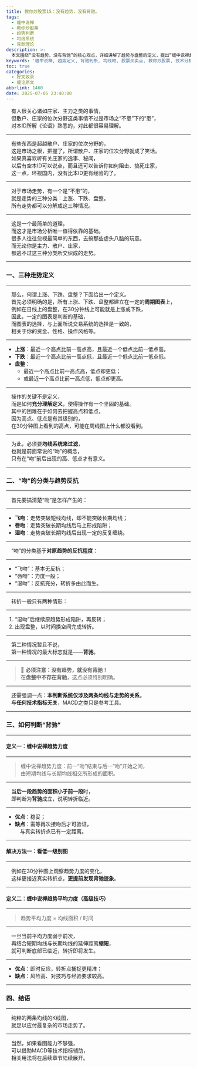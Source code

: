 ```yaml
---
title: 教你炒股票15：没有趋势，没有背驰。
tags:
  - 缠中说禅
  - 教你炒股票
  - 趋势判断
  - 均线系统
  - 背驰理论
description: >-
  本文围绕“没有趋势，没有背驰”的核心观点，详细讲解了趋势与盘整的定义，提出“缠中说禅趋势力度”和“趋势平均力度”的概念，建立了基于均线的背驰判断体系，为实战转折点提供理论支撑。
keywords: '缠中说禅, 趋势定义, 背驰判断, 均线吻, 股票买卖点, 教你炒股票, 技术分析'
toc: true
categories:
  - 好文收录
  - 缠论原文
abbrlink: 1460
date: 2025-07-05 23:40:00
---
```


　有人很关心诸如庄家、主力之类的事情，  
　但散户、庄家的位次分野这类事情不过是市场之“不患”下的“患”，  
　对本ID所解《论语》熟悉的，对此都很容易理解。

---
<!-- more -->

　有些东西是超越散户、庄家的位次分野的，  
　这是市场之根，把握了，所谓散户、庄家的位次分野就成了笑话。  
　如果真喜欢听有关庄家的逸事、秘闻，  
　以后有空本ID可以说点，而且还可以告诉你如何阻击、搞死庄家，  
　这一点，环视国内，没有比本ID更有经验的了。

---

　对于市场走势，有一个是“不患”的，  
　就是走势的三种分类：上涨、下跌、盘整。  
　所有走势都可以分解成这三种情况。

---

　这是一个最简单的道理，  
　而这才是市场分析唯一值得依靠的基础。  
　很多人往往忽视最简单的东西，去搞那些虚头八脑的玩意。  
　而无论你是主力、散户、庄家，  
　都逃不过这三种分类所交织成的走势。

---

### 一、三种走势定义

---

　那么，何谓上涨、下跌、盘整？下面给出一个定义。  
　首先必须明确的是，所有上涨、下跌、盘整都建立在一定的**周期图表**上，  
　例如在日线上的盘整，在30分钟线上可能就是上涨或下跌，  
　因此，一定的图表是判断的基础，  
　而图表的选择，与上面所说交易系统的选择是一致的，  
　相关于你的资金、性格、操作风格等。

---

- **上涨**：最近一个高点比前一高点高，且最近一个低点比前一低点高。  
- **下跌**：最近一个高点比前一高点低，且最近一个低点比前一低点低。  
- **盘整**：  
  - 最近一个高点比前一高点高，低点却更低；  
  - 或最近一个高点比前一高点低，低点却更高。

---

　操作的关键不是定义，  
　而是如何**充分理解定义**，使得操作有一个坚固的基础。  
　其中的困难在于如何去把握高点和低点，  
　因为高点、低点是有其级别的，  
　在30分钟图上看到的高点，可能在周线图上什么都没看到。

---

　为此，必须要**均线系统来过滤**，  
　也就是前面常说的“吻”的概念，  
　只有在“吻”前后出现的高、低点才有意义。

---

### 二、“吻”的分类与趋势反抗

---

　首先要搞清楚“吻”是怎样产生的：

---

- **飞吻**：走势突破短线均线，却不能突破长期均线；  
- **唇吻**：走势突破长期均线后马上形成陷阱；  
- **湿吻**：走势突破长期均线后出现一定的反复缠绕。

---

　“吻”的分类基于**对原趋势的反抗程度**：

---

- “飞吻”：基本无反抗；  
- “唇吻”：力度一般；  
- “湿吻”：反抗充分，转折多由此而生。

---

　转折一般只有两种情形：

---

1. “湿吻”后继续原趋势形成陷阱，再反转；  
2. 出现盘整，以时间换空间完成转折。

---

　第二种情况暂且不说，  
　第一种情况的最大标志就是——**背驰**。

---

> 📌 **必须注意：没有趋势，就没有背驰！**  
> 在**盘整中不存在背驰**，这点必须特别明确。

---

　还需强调一点：**本判断系统仅涉及两条均线与走势的关系，  
　与任何技术指标无关**，MACD之类只是参考工具。

---

### 三、如何判断“背驰”

---

#### 定义一：缠中说禅趋势力度

---

> 缠中说禅趋势力度：前一“吻”结束与后一“吻”开始之间，  
> 由短期均线与长期均线相交所形成的面积。

---

　当**后一段趋势的面积小于前一段**时，  
　即判断为**背驰**成立，说明转折临近。

---

- **优点**：稳妥；  
- **缺点**：需等再次接吻后才可验证，  
　与真实转折点已有一定距离。

---

#### 解决方法一：看低一级别图

---

　例如在30分钟图上观察趋势力度的变化，  
　这样更接近真实转折点，**更提前发现背驰迹象**。

---

#### 定义二：缠中说禅趋势平均力度（高级技巧）

---

> 趋势平均力度 = 均线面积 / 时间

---

　一旦当前平均力度弱于前次，  
　再结合短期均线与长期均线的延伸距离**缩短**，  
　就可判断底部已临近，转折即将发生。

---

- **优点**：即时反应，转折点捕捉更精准；  
- **缺点**：风险高、对技巧与经验要求较高。

---

### 四、结语

---

　纯粹的两条均线的K线图，  
　就足以应付最复杂的市场走势了。

---

　当然，如果看图能力不够强，  
　可以借助MACD等技术指标辅助，  
　相关用法将在后续章节陆续展开。
